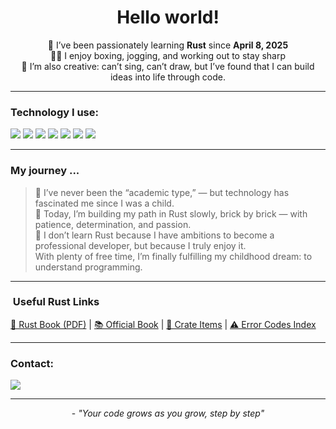 <h1 align="center">Hello world!</h1>

<p align="center">
  🧠 I’ve been passionately learning <strong>Rust</strong> since <strong>April 8, 2025</strong><br>
  🏃‍♂️ I enjoy boxing, jogging, and working out to stay sharp<br>
  🎨 I’m also creative: can’t sing, can’t draw, but I’ve found that I can build ideas into life through code.
</p>

---

### Technology I use:

<p>
  <img src="https://img.shields.io/badge/-Rust-000?style=for-the-badge&logo=rust&logoColor=white">
  <img src="https://img.shields.io/badge/-SQL-336791?style=for-the-badge&logo=postgresql&logoColor=white">
  <img src="https://img.shields.io/badge/-Git-F05032?style=for-the-badge&logo=git&logoColor=white">
  <img src="https://img.shields.io/badge/-ChatGPT-10a37f?style=for-the-badge&logo=openai&logoColor=white">
  <img src="https://img.shields.io/badge/-Copilot-1f6feb?style=for-the-badge&logo=github&logoColor=white">
  <img src="https://img.shields.io/badge/-Cursor-A78BFA?style=for-the-badge&logo=cursor&logoColor=black">
  <img src="https://img.shields.io/badge/-Obsidian-7B68EE?style=for-the-badge">

</p>

---

### My journey ...

> 📖 I’ve never been the “academic type,” — but technology has fascinated me since I was a child. <br>
> 🧱 Today, I’m building my path in Rust slowly, brick by brick — with patience, determination, and passion. <br>
> 💖 I don’t learn Rust because I have ambitions to become a professional developer, but because I truly enjoy it.<br> With plenty of free time, I’m finally fulfilling my childhood dream: to understand programming.

---

### &nbsp;Useful Rust Links

<p>
  <a href="https://www.scs.stanford.edu/~zyedidia/docs/rust/rust_book.pdf">📘 Rust Book (PDF)</a> |
  <a href="https://doc.rust-lang.org/stable/book/">📚 Official Book</a> |
  <a href="https://doc.rust-lang.org/std/all.html#primitives">🧱 Crate Items</a> |
  <a href="https://doc.rust-lang.org/error_codes/error-index.html">⚠️ Error Codes Index</a>
</p>

---

### Contact:

<p>
  <a href="https://discord.com/users/2023mipe" target="_blank">
  <img src="https://img.shields.io/badge/-Discord-5865F2?style=for-the-badge&logo=discord&logoColor=white">
</a>
</p>

---

<p align="center">- <em>"Your code grows as you grow, step by step"</em></p>


<!--
**JustMipe/JustMipe** is a ✨ _special_ ✨ repository because its `README.md` (this file) appears on your GitHub profile.

Here are some ideas to get you started:

- 🔭 I’m currently working on ...
- 🌱 I’m currently learning ...
- 👯 I’m looking to collaborate on ...
- 🤔 I’m looking for help with ...
- 💬 Ask me about ...
- 📫 How to reach me: ...
- 😄 Pronouns: ...
- ⚡ Fun fact: ...
-->
